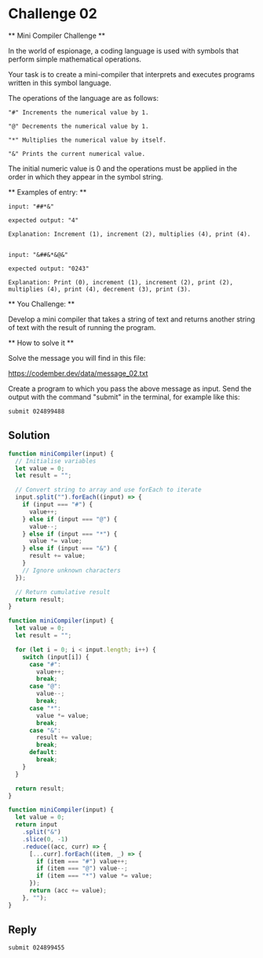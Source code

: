 # Challenge 02

** Mini Compiler Challenge **

In the world of espionage, a coding language is used with symbols that perform simple mathematical operations.

Your task is to create a mini-compiler that interprets and executes programs written in this symbol language.

The operations of the language are as follows:

```bs
"#" Increments the numerical value by 1.

"@" Decrements the numerical value by 1.

"*" Multiplies the numerical value by itself.

"&" Prints the current numerical value.
```

The initial numeric value is 0 and the operations must be applied in the order in which they appear in the symbol string.

** Examples of entry: **

```bs
input: "##*&"

expected output: "4"

Explanation: Increment (1), increment (2), multiplies (4), print (4).


input: "&##&*&@&"

expected output: "0243"

Explanation: Print (0), increment (1), increment (2), print (2), multiplies (4), print (4), decrement (3), print (3).
```

** You Challenge: **

Develop a mini compiler that takes a string of text and returns another string of text with the result of running the program.

** How to solve it **

Solve the message you will find in this file:

https://codember.dev/data/message_02.txt

Create a program to which you pass the above message as input. Send the output with the command "submit" in the terminal, for example like this:

``submit 024899488``

## Solution

```js
function miniCompiler(input) {
  // Initialise variables
  let value = 0;
  let result = "";

  // Convert string to array and use forEach to iterate
  input.split("").forEach((input) => {
    if (input === "#") {
      value++;
    } else if (input === "@") {
      value--;
    } else if (input === "*") {
      value *= value;
    } else if (input === "&") {
      result += value;
    }
    // Ignore unknown characters
  });

  // Return cumulative result
  return result;
}
```

```js
function miniCompiler(input) {
  let value = 0;
  let result = "";

  for (let i = 0; i < input.length; i++) {
    switch (input[i]) {
      case "#":
        value++;
        break;
      case "@":
        value--;
        break;
      case "*":
        value *= value;
        break;
      case "&":
        result += value;
        break;
      default:
        break;
    }
  }

  return result;
}
```

```js
function miniCompiler(input) {
  let value = 0;
  return input
    .split("&")
    .slice(0, -1)
    .reduce((acc, curr) => {
      [...curr].forEach((item, _) => {
        if (item === "#") value++;
        if (item === "@") value--;
        if (item === "*") value *= value;
      });
      return (acc += value);
    }, "");
}
```



## Reply

```bash
submit 024899455
```
